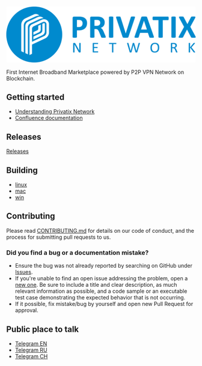 ![](img/logo.png)

First Internet Broadband Marketplace powered by P2P VPN Network on Blockchain.

## Getting started

* [Understanding Privatix Network](https://medium.com/privatix/understanding-privatix-network-76026eeae870)
* [Confluence documentation](https://privatix.atlassian.net/wiki/spaces/BVP/)

## Releases

[Releases](https://github.com/Privatix/privatix/releases)

## Building

* [linux](doc/build/linux/README.md)
* [mac](doc/build/mac/README.md)
* [win](doc/build/win/README.md)

## Contributing

Please read [CONTRIBUTING.md](CONTRIBUTING.md) for details on our code of conduct, and the process for submitting pull requests to us.

### Did you find a bug or a documentation mistake?

* Ensure the bug was not already reported by searching on GitHub under [Issues](https://github.com/Privatix/privatix/issues).
* If you're unable to find an open issue addressing the problem, open a [new one](https://github.com/Privatix/privatix/issues/new). Be sure to include a title and clear description, as much relevant information as possible, and a code sample or an executable test case demonstrating the expected behavior that is not occurring.
* If it possible, fix mistake/bug by yourself and open new Pull Request for approval.

## Public place to talk

* [Telegram EN](https://t.me/privatix)
* [Telegram RU](https://t.me/privatix_ru)
* [Telegram CH](https://t.me/privatix_cn)